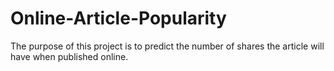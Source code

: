 # Online-Article-Popularity
The purpose of this project is to predict the number of shares the article will have when published online.
